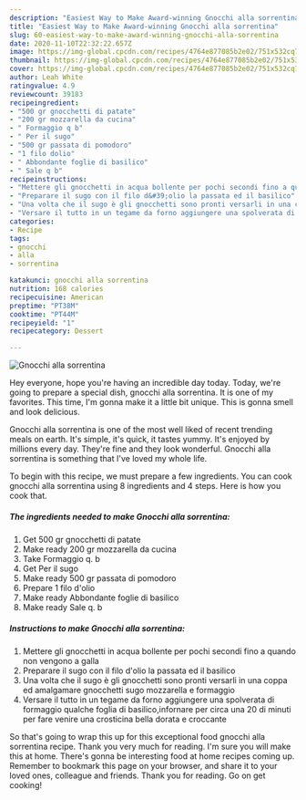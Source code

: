 ```yaml
---
description: "Easiest Way to Make Award-winning Gnocchi alla sorrentina"
title: "Easiest Way to Make Award-winning Gnocchi alla sorrentina"
slug: 60-easiest-way-to-make-award-winning-gnocchi-alla-sorrentina
date: 2020-11-10T22:32:22.657Z
image: https://img-global.cpcdn.com/recipes/4764e877085b2e02/751x532cq70/gnocchi-alla-sorrentina-recipe-main-photo.jpg
thumbnail: https://img-global.cpcdn.com/recipes/4764e877085b2e02/751x532cq70/gnocchi-alla-sorrentina-recipe-main-photo.jpg
cover: https://img-global.cpcdn.com/recipes/4764e877085b2e02/751x532cq70/gnocchi-alla-sorrentina-recipe-main-photo.jpg
author: Leah White
ratingvalue: 4.9
reviewcount: 39183
recipeingredient:
- "500 gr gnocchetti di patate"
- "200 gr mozzarella da cucina"
- " Formaggio q b"
- " Per il sugo"
- "500 gr passata di pomodoro"
- "1 filo dolio"
- " Abbondante foglie di basilico"
- " Sale q b"
recipeinstructions:
- "Mettere gli gnocchetti in acqua bollente per pochi secondi fino a quando non vengono a galla"
- "Preparare il sugo con il filo d&#39;olio la passata ed il basilico"
- "Una volta che il sugo è gli gnocchetti sono pronti versarli in una coppa ed amalgamare gnocchetti sugo mozzarella e formaggio"
- "Versare il tutto in un tegame da forno aggiungere una spolverata di formaggio qualche foglia di basilico,infornare per circa una 20 di minuti per fare venire una crosticina bella dorata e croccante"
categories:
- Recipe
tags:
- gnocchi
- alla
- sorrentina

katakunci: gnocchi alla sorrentina 
nutrition: 168 calories
recipecuisine: American
preptime: "PT38M"
cooktime: "PT44M"
recipeyield: "1"
recipecategory: Dessert

---
```



![Gnocchi alla sorrentina](https://img-global.cpcdn.com/recipes/4764e877085b2e02/751x532cq70/gnocchi-alla-sorrentina-recipe-main-photo.jpg)

Hey everyone, hope you're having an incredible day today. Today, we're going to prepare a special dish, gnocchi alla sorrentina. It is one of my favorites. This time, I'm gonna make it a little bit unique. This is gonna smell and look delicious.

Gnocchi alla sorrentina is one of the most well liked of recent trending meals on earth. It's simple, it's quick, it tastes yummy. It's enjoyed by millions every day. They're fine and they look wonderful. Gnocchi alla sorrentina is something that I've loved my whole life.




To begin with this recipe, we must prepare a few ingredients. You can cook gnocchi alla sorrentina using 8 ingredients and 4 steps. Here is how you cook that.

<!--inarticleads1-->

##### The ingredients needed to make Gnocchi alla sorrentina:

1. Get 500 gr gnocchetti di patate
1. Make ready 200 gr mozzarella da cucina
1. Take  Formaggio q. b
1. Get  Per il sugo
1. Make ready 500 gr passata di pomodoro
1. Prepare 1 filo d&#39;olio
1. Make ready  Abbondante foglie di basilico
1. Make ready  Sale q. b




<!--inarticleads2-->

##### Instructions to make Gnocchi alla sorrentina:

1. Mettere gli gnocchetti in acqua bollente per pochi secondi fino a quando non vengono a galla
1. Preparare il sugo con il filo d&#39;olio la passata ed il basilico
1. Una volta che il sugo è gli gnocchetti sono pronti versarli in una coppa ed amalgamare gnocchetti sugo mozzarella e formaggio
1. Versare il tutto in un tegame da forno aggiungere una spolverata di formaggio qualche foglia di basilico,infornare per circa una 20 di minuti per fare venire una crosticina bella dorata e croccante




So that's going to wrap this up for this exceptional food gnocchi alla sorrentina recipe. Thank you very much for reading. I'm sure you will make this at home. There's gonna be interesting food at home recipes coming up. Remember to bookmark this page on your browser, and share it to your loved ones, colleague and friends. Thank you for reading. Go on get cooking!
